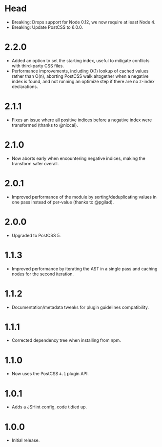 # Head

* Breaking: Drops support for Node 0.12, we now require at least Node 4.
* Breaking: Update PostCSS to 6.0.0.

# 2.2.0

* Added an option to set the starting index, useful to mitigate conflicts with
  third-party CSS files.
* Performance improvements, including O(1) lookup of cached values rather than
  O(n), aborting PostCSS walk altogether when a negative index is found, and
  not running an optimize step if there are no z-index declarations.

# 2.1.1

* Fixes an issue where all positive indices before a negative index were
  transformed (thanks to @niccai).

# 2.1.0

* Now aborts early when encountering negative indices, making the transform
  safer overall.

# 2.0.1

* Improved performance of the module by sorting/deduplicating values in one pass
  instead of per-value (thanks to @pgilad).

# 2.0.0

* Upgraded to PostCSS 5.

# 1.1.3

* Improved performance by iterating the AST in a single pass and caching nodes for the second iteration.

# 1.1.2

* Documentation/metadata tweaks for plugin guidelines compatibility.

# 1.1.1

* Corrected dependency tree when installing from npm.

# 1.1.0

* Now uses the PostCSS `4.1` plugin API.

# 1.0.1

* Adds a JSHint config, code tidied up.

# 1.0.0

* Initial release.
